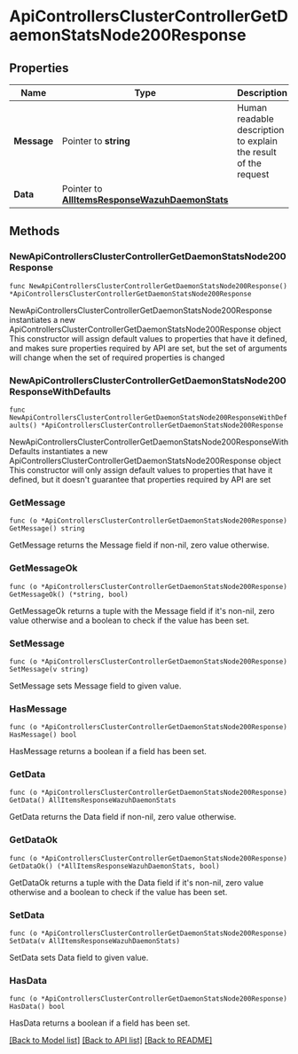 # ApiControllersClusterControllerGetDaemonStatsNode200Response

## Properties

Name | Type | Description | Notes
------------ | ------------- | ------------- | -------------
**Message** | Pointer to **string** | Human readable description to explain the result of the request | [optional] 
**Data** | Pointer to [**AllItemsResponseWazuhDaemonStats**](AllItemsResponseWazuhDaemonStats.md) |  | [optional] 

## Methods

### NewApiControllersClusterControllerGetDaemonStatsNode200Response

`func NewApiControllersClusterControllerGetDaemonStatsNode200Response() *ApiControllersClusterControllerGetDaemonStatsNode200Response`

NewApiControllersClusterControllerGetDaemonStatsNode200Response instantiates a new ApiControllersClusterControllerGetDaemonStatsNode200Response object
This constructor will assign default values to properties that have it defined,
and makes sure properties required by API are set, but the set of arguments
will change when the set of required properties is changed

### NewApiControllersClusterControllerGetDaemonStatsNode200ResponseWithDefaults

`func NewApiControllersClusterControllerGetDaemonStatsNode200ResponseWithDefaults() *ApiControllersClusterControllerGetDaemonStatsNode200Response`

NewApiControllersClusterControllerGetDaemonStatsNode200ResponseWithDefaults instantiates a new ApiControllersClusterControllerGetDaemonStatsNode200Response object
This constructor will only assign default values to properties that have it defined,
but it doesn't guarantee that properties required by API are set

### GetMessage

`func (o *ApiControllersClusterControllerGetDaemonStatsNode200Response) GetMessage() string`

GetMessage returns the Message field if non-nil, zero value otherwise.

### GetMessageOk

`func (o *ApiControllersClusterControllerGetDaemonStatsNode200Response) GetMessageOk() (*string, bool)`

GetMessageOk returns a tuple with the Message field if it's non-nil, zero value otherwise
and a boolean to check if the value has been set.

### SetMessage

`func (o *ApiControllersClusterControllerGetDaemonStatsNode200Response) SetMessage(v string)`

SetMessage sets Message field to given value.

### HasMessage

`func (o *ApiControllersClusterControllerGetDaemonStatsNode200Response) HasMessage() bool`

HasMessage returns a boolean if a field has been set.

### GetData

`func (o *ApiControllersClusterControllerGetDaemonStatsNode200Response) GetData() AllItemsResponseWazuhDaemonStats`

GetData returns the Data field if non-nil, zero value otherwise.

### GetDataOk

`func (o *ApiControllersClusterControllerGetDaemonStatsNode200Response) GetDataOk() (*AllItemsResponseWazuhDaemonStats, bool)`

GetDataOk returns a tuple with the Data field if it's non-nil, zero value otherwise
and a boolean to check if the value has been set.

### SetData

`func (o *ApiControllersClusterControllerGetDaemonStatsNode200Response) SetData(v AllItemsResponseWazuhDaemonStats)`

SetData sets Data field to given value.

### HasData

`func (o *ApiControllersClusterControllerGetDaemonStatsNode200Response) HasData() bool`

HasData returns a boolean if a field has been set.


[[Back to Model list]](../README.md#documentation-for-models) [[Back to API list]](../README.md#documentation-for-api-endpoints) [[Back to README]](../README.md)


